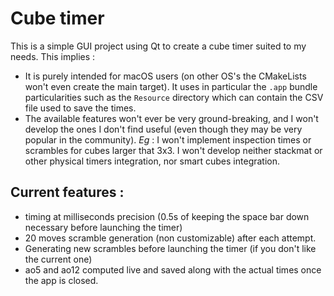 # Cube timer
This is a simple GUI project using Qt to create a cube timer suited to my needs.
This implies :
- It is purely intended for macOS users (on other OS's the CMakeLists won't even create the main target). It uses in particular the ```.app``` bundle particularities such as the ```Resource``` directory which can contain the CSV file used to save the times.
- The available features won't ever be very ground-breaking, and I won't develop the ones I don't find useful (even though they may be very popular in the community). *Eg* : I won't implement inspection times or scrambles for cubes larger that 3x3. I won't develop neither stackmat or other physical timers integration, nor smart cubes integration.

## Current features :
- timing at milliseconds precision (0.5s of keeping the space bar down necessary before launching the timer)
- 20 moves scramble generation (non customizable) after each attempt.
- Generating new scrambles before launching the timer (if you don't like the current one)
- ao5 and ao12 computed live and saved along with the actual times once the app is closed.